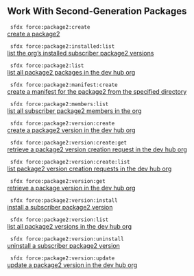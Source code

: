 ## Work With Second-Generation Packages



``` sfdx force:package2:create```   
 [create a package2](./workwithsecondgenerationpackages)

``` sfdx force:package2:installed:list```   
 [list the org’s installed subscriber package2 versions](./workwithsecondgenerationpackages)

``` sfdx force:package2:list```   
 [list all package2 packages in the dev hub org](./workwithsecondgenerationpackages)

``` sfdx force:package2:manifest:create```   
 [create a manifest for the package2 from the specified directory](./workwithsecondgenerationpackages)

``` sfdx force:package2:members:list```   
 [list all subscriber package2 members in the org](./workwithsecondgenerationpackages)

``` sfdx force:package2:version:create```   
 [create a package2 version in the dev hub org](./workwithsecondgenerationpackages)

``` sfdx force:package2:version:create:get```   
 [retrieve a package2 version creation request in the dev hub org](./workwithsecondgenerationpackages)

``` sfdx force:package2:version:create:list```   
 [list package2 version creation requests in the dev hub org](./workwithsecondgenerationpackages)

``` sfdx force:package2:version:get```   
 [retrieve a package version in the dev hub org](./workwithsecondgenerationpackages)

``` sfdx force:package2:version:install```   
 [install a subscriber package2 version](./workwithsecondgenerationpackages)

``` sfdx force:package2:version:list```   
 [list all package2 versions in the dev hub org](./workwithsecondgenerationpackages)

``` sfdx force:package2:version:uninstall```   
 [uninstall a subscriber package2 version](./workwithsecondgenerationpackages)

``` sfdx force:package2:version:update```   
 [update a package2 version in the dev hub org](./workwithsecondgenerationpackages)

